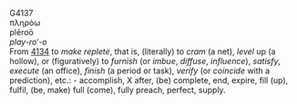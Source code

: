 G4137  
πληρόω  
plēroō  
*play-ro‘-o*  
From [4134](g4134) to *make* *replete*, that is, (literally) to *cram*
(a net), *level* up (a hollow), or (figuratively) to *furnish* (or
*imbue*, *diffuse*, *influence*), *satisfy*, *execute* (an office),
*finish* (a period or task), *verify* (or *coincide* with a prediction),
etc.: - accomplish, X after, (be) complete, end, expire, fill (up),
fulfil, (be, make) full (come), fully preach, perfect, supply.  
